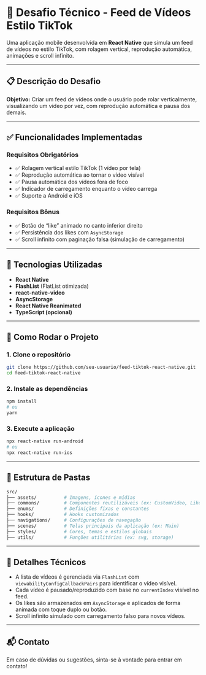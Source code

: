 # 📱 Desafio Técnico - Feed de Vídeos Estilo TikTok

Uma aplicação mobile desenvolvida em **React Native** que simula um feed de vídeos no estilo TikTok, com rolagem vertical, reprodução automática, animações e scroll infinito.

---

## 📋 Descrição do Desafio

**Objetivo:** Criar um feed de vídeos onde o usuário pode rolar verticalmente, visualizando um vídeo por vez, com reprodução automática e pausa dos demais.

---

## ✅ Funcionalidades Implementadas

### Requisitos Obrigatórios

- ✅ Rolagem vertical estilo TikTok (1 vídeo por tela)
- ✅ Reprodução automática ao tornar o vídeo visível
- ✅ Pausa automática dos vídeos fora de foco
- ✅ Indicador de carregamento enquanto o vídeo carrega
- ✅ Suporte a Android e iOS

### Requisitos Bônus

- ✅ Botão de “like” animado no canto inferior direito
- ✅ Persistência dos likes com `AsyncStorage`
- ✅ Scroll infinito com paginação falsa (simulação de carregamento)

---

## 🧱 Tecnologias Utilizadas

- **React Native**
- **FlashList** (FlatList otimizada)
- **react-native-video**
- **AsyncStorage**
- **React Native Reanimated**
- **TypeScript (opcional)**

---

## 🚀 Como Rodar o Projeto

### 1. Clone o repositório

```bash
git clone https://github.com/seu-usuario/feed-tiktok-react-native.git
cd feed-tiktok-react-native
```

### 2. Instale as dependências

```bash
npm install
# ou
yarn
```

### 3. Execute a aplicação

```bash
npx react-native run-android
# ou
npx react-native run-ios
```

---

## 📁 Estrutura de Pastas

```bash
src/
├── assets/          # Imagens, ícones e mídias
├── commons/         # Componentes reutilizáveis (ex: CustomVideo, LikeButton)
├── enums/           # Definições fixas e constantes
├── hooks/           # Hooks customizados
├── navigations/     # Configurações de navegação
├── scenes/          # Telas principais da aplicação (ex: Main)
├── styles/          # Cores, temas e estilos globais
├── utils/           # Funções utilitárias (ex: svg, storage)
```

---

## 🧪 Detalhes Técnicos

- A lista de vídeos é gerenciada via `FlashList` com `viewabilityConfigCallbackPairs` para identificar o vídeo visível.
- Cada vídeo é pausado/reproduzido com base no `currentIndex` visível no feed.
- Os likes são armazenados em `AsyncStorage` e aplicados de forma animada com toque duplo ou botão.
- Scroll infinito simulado com carregamento falso para novos vídeos.

---

## 📬 Contato

Em caso de dúvidas ou sugestões, sinta-se à vontade para entrar em contato!
